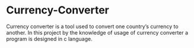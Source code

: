 # Currency-Converter
Currency converter is a tool used to convert one country’s currency to another. In this project by the knowledge of usage of currency converter a program is designed in c language. 
           
